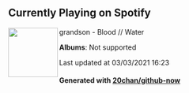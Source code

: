 ## Currently Playing on Spotify

[<img align="left" width="100" src="https://i.scdn.co/image/ab67616d0000b27397d11a89e5fd70347099f7c9">](https://open.spotify.com/album/2ih65NyzXsPwEsI1sMdyIy)

grandson - Blood // Water

**Albums**: Not supported

Last updated at 03/03/2021 16:23

#### Generated with [20chan/github-now](https://github.com/20chan/github-now)


<!--
**20chan/20chan** is a ✨ _special_ ✨ repository because its `README.md` (this file) appears on your GitHub profile.

Here are some ideas to get you started:

- 🔭 I’m currently working on ...
- 🌱 I’m currently learning ...
- 👯 I’m looking to collaborate on ...
- 🤔 I’m looking for help with ...
- 💬 Ask me about ...
- 📫 How to reach me: ...
- 😄 Pronouns: ...
- ⚡ Fun fact: ...
-->
